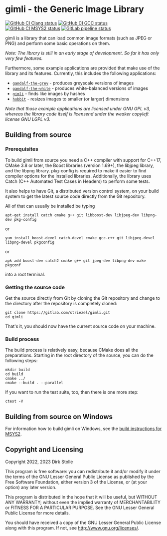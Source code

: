 # gimli - the Generic Image Library

[![GitHub CI Clang status](https://github.com/striezel/gimli/workflows/Clang/badge.svg)](https://github.com/striezel/gimli/actions)
[![GitHub CI GCC status](https://github.com/striezel/gimli/workflows/GCC/badge.svg)](https://github.com/striezel/gimli/actions)
[![GitHub CI MSYS2 status](https://github.com/striezel/gimli/workflows/MSYS2/badge.svg)](https://github.com/striezel/gimli/actions)
[![GitLab pipeline status](https://gitlab.com/striezel/gimli/badges/main/pipeline.svg)](https://gitlab.com/striezel/gimli/)

gimli is a library that can load common image formats (such as JPEG or PNG)
and perform some basic operations on them.

_Note: The library is still in an early stage of development. So far it has only
very few features._

Furthermore, some example applications are provided that make use of the library
and its features. Currently, this includes the following applications:

* [`gandalf-the-grey`](./apps/gandalf_the_grey/readme.md) - produces greyscale
  versions of images
* [`gandalf-the-white`](./apps/gandalf_the_white/readme.md) - produces
  white-balanced versions of images
* [`gimli`](./apps/gimli/readme.md) - finds like images by hashes
* [`hobbit`](./apps/hobbit/readme.md) - resizes images to smaller (or larger)
  dimensions

_Note that those example applications are licensed under GNU GPL v3, whereas the
library code itself is licensend under the weaker copyleft license GNU LGPL v3._

## Building from source

### Prerequisites

To build gimli from source you need a C++ compiler with support for C++17,
CMake 3.8 or later, the Boost libraries (version 1.69+), the libjpeg library,
and the libpng library.
pkg-config is required to make it easier to find compiler options for the
installed libraries. Additionally, the library uses Catch (C++ Automated Test
Cases in Headers) to perform some tests.

It also helps to have Git, a distributed version control system, on your build
system to get the latest source code directly from the Git repository.

All of that can usually be installed be typing

    apt-get install catch cmake g++ git libboost-dev libjpeg-dev libpng-dev pkg-config

or

    yum install boost-devel catch-devel cmake gcc-c++ git libjpeg-devel libpng-devel pkgconfig

or

    apk add boost-dev catch2 cmake g++ git jpeg-dev libpng-dev make pkgconf

into a root terminal.

### Getting the source code

Get the source directly from Git by cloning the Git repository and change to
the directory after the repository is completely cloned:

    git clone https://gitlab.com/striezel/gimli.git
    cd gimli

That's it, you should now have the current source code on your machine.

### Build process

The build process is relatively easy, because CMake does all the preparations.
Starting in the root directory of the source, you can do the following steps:

    mkdir build
    cd build
    cmake ../
    cmake --build . --parallel

If you want to run the test suite, too, then there is one more step:

    ctest -V

## Building from source on Windows

For information how to build gimli on Windows, see the
[build instructions for MSYS2](./documentation/msys2-build.md).

## Copyright and Licensing

Copyright 2022, 2023  Dirk Stolle

This program is free software: you can redistribute it and/or modify
it under the terms of the GNU Lesser General Public License as published by
the Free Software Foundation, either version 3 of the License, or
(at your option) any later version.

This program is distributed in the hope that it will be useful,
but WITHOUT ANY WARRANTY; without even the implied warranty of
MERCHANTABILITY or FITNESS FOR A PARTICULAR PURPOSE.  See the
GNU Lesser General Public License for more details.

You should have received a copy of the GNU Lesser General Public License
along with this program.  If not, see <http://www.gnu.org/licenses/>.
